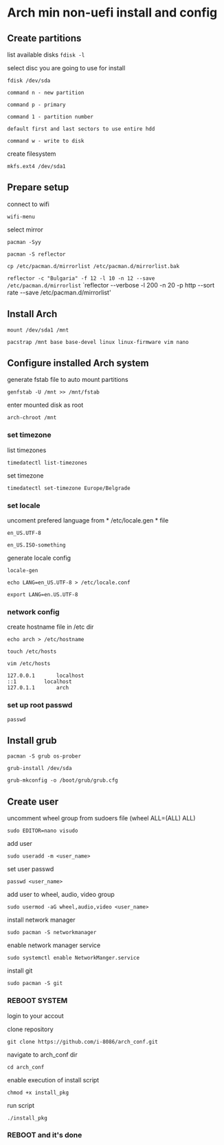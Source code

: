 # Arch min non-uefi install and config

## Create partitions
list available disks
`fdisk -l`

select disc you are going to use for install

`fdisk /dev/sda`

	command n - new partition
	
	command p - primary
	
	command 1 - partition number
	
	default first and last sectors to use entire hdd
	
	command w - write to disk
	
	
create filesystem

`mkfs.ext4 /dev/sda1`

## Prepare setup

connect to wifi

`wifi-menu`

select mirror

`pacman -Syy`

`pacman -S reflector`

`cp /etc/pacman.d/mirrorlist /etc/pacman.d/mirrorlist.bak`

`reflector -c "Bulgaria" -f 12 -l 10 -n 12 --save /etc/pacman.d/mirrorlist`
`reflector --verbose -l 200 -n 20 -p http --sort rate --save /etc/pacman.d/mirrorlist'


## Install Arch

`mount /dev/sda1 /mnt`

`pacstrap /mnt base base-devel linux linux-firmware vim nano`

## Configure installed Arch system

generate fstab file to auto mount partitions

`genfstab -U /mnt >> /mnt/fstab`

enter mounted disk as root

`arch-chroot /mnt`

### set timezone

list timezones

`timedatectl list-timezones`

set timezone

`timedatectl set-timezone Europe/Belgrade`

### set locale

uncoment prefered language from * /etc/locale.gen * file

	en_US.UTF-8
	
	en_US.ISO-something

generate locale config

	locale-gen
	
	echo LANG=en_US.UTF-8 > /etc/locale.conf
	
	export LANG=en.US.UTF-8
	
### network config

create hostname file in /etc dir

`echo arch > /etc/hostname`

`touch /etc/hosts`

`vim /etc/hosts`

```
127.0.0.1		localhost
::1			localhost
127.0.1.1		arch
```

### set up root passwd
`passwd`

## Install grub

`pacman -S grub os-prober`

`grub-install /dev/sda`

`grub-mkconfig -o /boot/grub/grub.cfg`

## Create user

uncomment wheel group from sudoers file (wheel ALL=(ALL) ALL)

`sudo EDITOR=nano visudo`

add user

`sudo useradd -m <user_name>`

set user passwd

`passwd <user_name>`

add user to wheel, audio, video group

`sudo usermod -aG wheel,audio,video <user_name>`

install network manager

`sudo pacman -S networkmanager`

enable network manager service

`sudo systemctl enable NetworkManger.service`

install git

`sudo pacman -S git`

### REBOOT SYSTEM

login to your accout

clone repository

`git clone https://github.com/i-8086/arch_conf.git`

navigate to arch_conf dir

`cd arch_conf`

enable execution of install script

`chmod +x install_pkg`

run script

`./install_pkg`

### REBOOT and it's done


